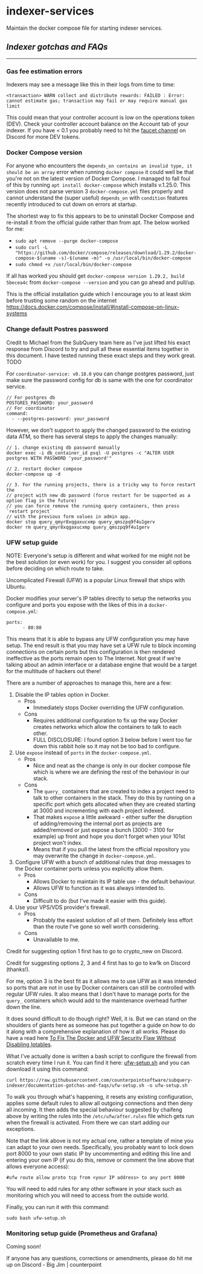 # indexer-services

Maintain the docker compose file for starting indexer services.

## *Indexer gotchas and FAQs*

---

### **Gas fee estimation errors**

Indexers may see a message like this in their logs from time to time:

`<transaction> WARN collect and distribute rewards: FAILED : Error: cannot estimate gas; transaction may fail or may require manual gas limit`

This could mean that your controller account is low on the operations token (DEV). Check your controller account balance on the Account tab of your indexer. If you have < 0.1 you probably need to hit the [faucet channel](https://discord.com/channels/796198414798028831/949038537053966446) on Discord for more DEV tokens.

### **Docker Compose version**

For anyone who encounters the `depends_on contains an invalid type, it should be an array` error when running `docker compose` it could well be that you're not on the latest version of Docker Compose. I managed to fall foul of this by running `apt install docker-compose` which installs v.1.25.0. This version does not parse version 3 `docker-compose.yml` files properly and cannot understand the (super useful) `depends_on` with `condition` features recently introduced to cut down on errors at startup.

The shortest way to fix this appears to be to uninstall Docker Compose and re-install it from the official guide rather than from apt. The below worked for me:

 - `sudo apt remove --purge docker-compose`
 - `sudo curl -L "https://github.com/docker/compose/releases/download/1.29.2/docker-compose-$(uname -s)-$(uname -m)" -o /usr/local/bin/docker-compose`
 - `sudo chmod +x /usr/local/bin/docker-compose`

If all has worked you should get `docker-compose version 1.29.2, build 5becea4c` from `docker-compose --version` and you can go ahead and pull/up.

This is the official installation guide which I encourage you to at least skim before trusting some random on the internet  https://docs.docker.com/compose/install/#install-compose-on-linux-systems

### **Change default Postres password**

Credit to Michael from the SubQuery team here as I've just lifted his exact response from Discord to try and pull all these essential items together in this document. I have tested running these exact steps and they work great. TODO

For `coordinator-service: v0.18.0` you can change postgres password, just make sure the password config for db is same with the one for coordinator service.
```
// For postgres db
POSTGRES_PASSWORD: your_password
// For coordinator
command:
  - --postgres-password: your_password
```
However, we don't support to apply the changed password to the existing data ATM, so there has several steps to apply the changes manually:
```
// 1. change existing db password manually
docker exec -i db_container_id psql -U postgres -c "ALTER USER postgres WITH PASSWORD 'your_password'"

// 2. restart docker compose
docker-compose up -d

// 3. For the running projects, there is a tricky way to force restart the
// project with new db password (force restart for be supported as a option flag in the future)
// you can force remove the running query containers, then press `restart project` 
// with the previous form values in admin app.
docker stop query_qmyr8xqgaxucxmp query_qmszpq9f4u1gerv
docker rm query_qmyr8xqgaxucxmp query_qmszpq9f4u1gerv
```

### **UFW setup guide**

NOTE: Everyone's setup is different and what worked for me might not be the best solution (or even work) for you. I suggest you consider all options before deciding on which route to take.

Uncomplicated Firewall (UFW) is a popular Linux firewall that ships with Ubuntu.

Docker modifies your server's IP tables directly to setup the networks you configure and ports you expose with the likes of this in a `docker-compose.yml`: 
```
ports:
      - 80:80
```
This means that it is able to bypass any UFW configuration you may have setup. The end result is that you may have set a UFW rule to block incoming connections on certain ports but this configuration is then rendered ineffective as the ports remain open to The Internet. Not great if we're talking about an admin interface or a database engine that would be a target for the multitude of hackers out there!

There are a number of approaches to manage this, here are a few:

1. Disable the IP tables option in Docker.
   * Pros
     * Immediately stops Docker overriding the UFW configuration.
   * Cons
     * Requires additional configuration to fix up the way Docker creates networks which allow the containers to talk to each other.
     * FULL DISCLOSURE: I found option 3 below before I went too far down this rabbit hole so it may not be too bad to configure.
2. Use `expose` instead of `ports` in the `docker-compose.yml`.
   * Pros
     * Nice and neat as the change is only in our docker compose file which is where we are defining the rest of the behaviour in our stack.
   * Cons
     * The `query_` containers that are created to index a project need to talk to other containers in the stack. They do this by running on a specific port which gets allocated when they are created starting at 3000 and incrementing with each project indexed.
     * That makes `expose` a little awkward - either suffer the disruption of adding/removing the internal port as projects are added/removed or just expose a bunch (3000 - 3100 for example) up front and hope you don't forget when your 101st project won't index.
     * Means that if you pull the latest from the official repository you may overwrite the change in `docker-compose.yml`.
3. Configure UFW with a bunch of additional rules that drop messages to the Docker container ports unless you explicitly allow them.
   * Pros
     * Allows Docker to maintain its IP table use - the default behaviour.
     * Allows UFW to function as it was always intended to.
   * Cons
     * Difficult to do (but I've made it easier with this guide).
4. Use your VPS/VDS provider's firewall.
   * Pros
     * Probably the easiest solution of all of them. Definitely less effort than the route I've gone so well worth considering.
   * Cons
     * Unavailable to me.

Credit for suggesting option 1 first has to go to crypto_new on Discord.

Credit for suggesting options 2, 3 and 4 first has to go to kw1k on Discord (thanks!).

For me, option 3 is the best fit as it allows me to use UFW as it was intended so ports that are not in use by Docker containers can still be controlled with regular UFW rules. It also means that I don't have to manage ports for the `query_` containers which would add to the maintenance overhead further down the line.

It does sound difficult to do though right? Well, it is. But we can stand on the shoulders of giants here as someone has put together a guide on how to do it along with a comprehensive explanation of how it all works. Please do have a read here [To Fix The Docker and UFW Security Flaw Without Disabling Iptables](https://hub.docker.com/r/chaifeng/ufw-docker-agent/).

What I've actually done is written a bash script to configure the firewall from scratch every time I run it. You can find it here: [ufw-setup.sh](https://github.com/counterpointsoftware/subquery-indexer/blob/documentation-gotchas-and-faqs/ufw-setup.sh) and you can download it using this command:
```
curl https://raw.githubusercontent.com/counterpointsoftware/subquery-indexer/documentation-gotchas-and-faqs/ufw-setup.sh -o ufw-setup.sh
```
To walk you through what's happening, it resets any existing configuration, applies some default rules to allow all outgoing connections and then deny all incoming. It then adds the special behaviour suggested by chaifeng above by writing the rules into the `/etc/ufw/after.rules` file which gets run when the firewall is activated. From there we can start adding our exceptions.

Note that the link above is not my actual one, rather a template of mine you can adapt to your own needs. Specifically, you probably want to lock down port 8000 to your own static IP by uncommenting and editing this line and entering your own IP (if you do this, remove or comment the line above that allows everyone access):
```
#ufw route allow proto tcp from <your IP address> to any port 8000
```
You will need to add rules for any other software in your stack such as monitoring which you will need to access from the outside world.

Finally, you can run it with this command:
```
sudo bash ufw-setup.sh
```

### **Monitoring setup guide (Prometheus and Grafana)**

Coming soon!

If anyone has any questions, corrections or amendments, please do hit me up on Discord - Big Jim | counterpoint